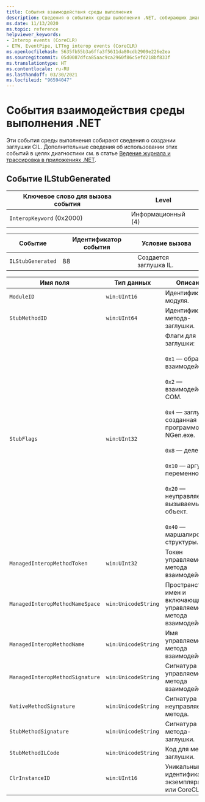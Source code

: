 ```yaml
---
title: События взаимодействия среды выполнения
description: Сведения о событиях среды выполнения .NET, собирающих диагностическую информацию, относящуюся к взаимодействию.
ms.date: 11/13/2020
ms.topic: reference
helpviewer_keywords:
- Interop events (CoreCLR)
- ETW, EventPipe, LTTng interop events (CoreCLR)
ms.openlocfilehash: 5635fb55b3a6ffa3f5611da80cdb2909e226e2ea
ms.sourcegitcommit: 05d0087dfca85aac9ca2960f86c5efd218bf833f
ms.translationtype: HT
ms.contentlocale: ru-RU
ms.lasthandoff: 03/30/2021
ms.locfileid: "96594047"
---
```

# <a name="net-runtime-interop-events"></a>События взаимодействия среды выполнения .NET

Эти события среды выполнения собирают сведения о создании заглушки CIL. Дополнительные сведения об использовании этих событий в целях диагностики см. в статье [Ведение журнала и трассировка в приложениях .NET](../../core/diagnostics/logging-tracing.md).

## <a name="ilstubgenerated-event"></a>Событие ILStubGenerated

|Ключевое слово для вызова события|Level|
|-----------------------------------|-----------|
|`InteropKeyword` (0x2000)|Информационный (4)|
  
|Событие|Идентификатор события|Условие вызова|
|-----------|--------------|-----------------|
|`ILStubGenerated`|88|Создается заглушка IL.|

|Имя поля|Тип данных|Описание|
|----------------|---------------|-----------------|
|`ModuleID`|`win:UInt16`|Идентификатор модуля.|
|`StubMethodID`|`win:UInt64`|Идентификатор метода-заглушки.|
|`StubFlags`|`win:UInt32`|Флаги для заглушки:<br /><br /> `0x1` — обратное взаимодействие.<br /><br /> `0x2` — взаимодействие COM.<br /><br /> `0x4` — заглушка, созданная программой NGen.exe.<br /><br /> `0x8` — делегат.<br /><br /> `0x10` — аргумент переменной.<br /><br /> `0x20` — неуправляемый вызываемый объект.<br /><br /> `0x40` — маршалирование структуры.|
|`ManagedInteropMethodToken`|`win:UInt32`|Токен управляемого метода взаимодействия.|
|`ManagedInteropMethodNameSpace`|`win:UnicodeString`|Пространство имен и включающий тип управляемого метода взаимодействия.|
|`ManagedInteropMethodName`|`win:UnicodeString`|Имя управляемого метода взаимодействия.|
|`ManagedInteropMethodSignature`|`win:UnicodeString`|Сигнатура управляемого метода взаимодействия.|
|`NativeMethodSignature`|`win:UnicodeString`|Сигнатура неуправляемого метода.|
|`StubMethodSignature`|`win:UnicodeString`|Сигнатура метода-заглушки.|
|`StubMethodILCode`|`win:UnicodeString`|Код для метода-заглушки.|
|`ClrInstanceID`|`win:UInt16`|Уникальный идентификатор экземпляра CLR или CoreCLR.|
